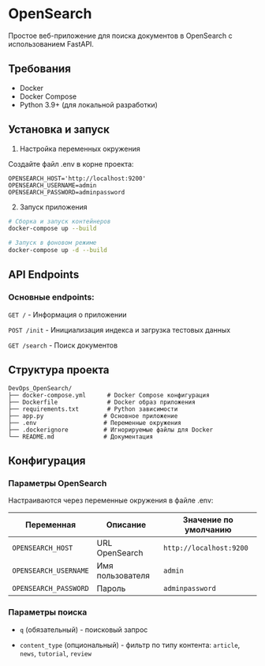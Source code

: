 # OpenSearch
Простое веб-приложение для поиска документов в OpenSearch с использованием FastAPI.
## Требования
- Docker
- Docker Compose
- Python 3.9+ (для локальной разработки)
## Установка и запуск
1. Настройка переменных окружения
    
Создайте файл .env в корне проекта:
```env
OPENSEARCH_HOST='http://localhost:9200'
OPENSEARCH_USERNAME=admin
OPENSEARCH_PASSWORD=adminpassword
```

2. Запуск приложения
```bash
# Сборка и запуск контейнеров
docker-compose up --build

# Запуск в фоновом режиме
docker-compose up -d --build
```
## API Endpoints
### Основные endpoints:
```GET /``` - Информация о приложении

```POST /init``` - Инициализация индекса и загрузка тестовых данных

```GET /search``` - Поиск документов
## Структура проекта
```
DevOps_OpenSearch/
├── docker-compose.yml      # Docker Compose конфигурация
├── Dockerfile              # Docker образ приложения
├── requirements.txt        # Python зависимости
├── app.py                 # Основное приложение
├── .env                   # Переменные окружения
├── .dockerignore          # Игнорируемые файлы для Docker
└── README.md              # Документация
```
##  Конфигурация
### Параметры OpenSearch
Настраиваются через переменные окружения в файле .env:

|Переменная|Описание|Значение по умолчанию|
|-|--------|---|
|```OPENSEARCH_HOST```|URL OpenSearch|```http://localhost:9200```|
|```OPENSEARCH_USERNAME```|Имя пользователя|```admin```|
|```OPENSEARCH_PASSWORD```|Пароль|```adminpassword```|

### Параметры поиска
- ```q``` (обязательный) - поисковый запрос

- ```content_type``` (опциональный) - фильтр по типу контента: 
```article```, ```news```, ```tutorial```, ```review```
